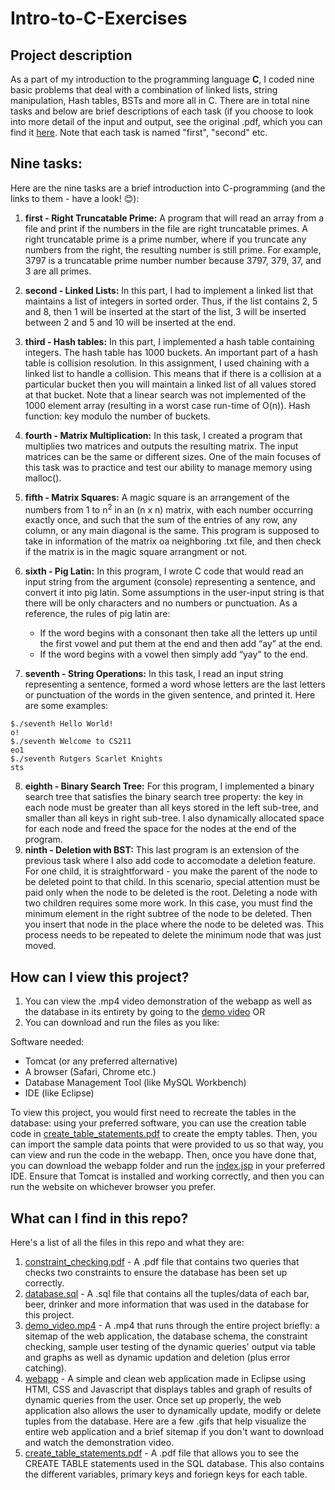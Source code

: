 # Intro-to-C-Exercises

## Project description

As a part of my introduction to the programming language **C**, I coded nine basic problems that deal with a combination of linked lists, string manipulation, Hash tables, BSTs and more all in C. There are in total nine tasks and below are brief descriptions of each task (if you choose to look into more detail of the input and output, see the original .pdf, which you can find it [here](task.pdf). Note that each task is named "first", "second" etc. 

## Nine tasks:

Here are the nine tasks are a brief introduction into C-programming (and the links to them - have a look! :blush:):

1. **first - Right Truncatable Prime:** A program that will read an array from a file and print if the numbers in the file are right truncatable primes. A right truncatable prime is a prime number, where if you truncate any numbers from the right, the resulting number is still prime. For example, 3797 is a truncatable prime number number because 3797, 379, 37, and 3 are all primes.
2. **second - Linked Lists:** In this part, I had to implement a linked list that maintains a list of integers in sorted order. Thus, if the list contains 2, 5 and 8, then 1 will be inserted at the start of the list, 3 will be inserted between 2 and 5 and 10 will be inserted at the end.
3. **third - Hash tables:** In this part, I implemented a hash table containing integers. The hash table has 1000 buckets. An important part of a hash table is collision resolution. In this assignment, I used chaining with a linked list to handle a collision. This means that if there is a collision at a particular bucket then you will maintain a linked list of all values stored at that bucket. Note that a linear search was not implemented of the 1000 element array (resulting in a worst case run-time of O(n)). Hash function: key modulo the number of buckets.
4. **fourth - Matrix Multiplication:**  In this task, I created a program that multiplies two matrices and outputs the resulting matrix. The input matrices can be the same or different sizes. One of the main focuses of this task was to practice and test our ability to manage memory using malloc(). 
5. **fifth - Matrix Squares:** A magic square is an arrangement of the numbers from 1 to n<sup>2</sup> in an (n x n) matrix, with each number occurring exactly once, and such that the sum of the entries of any row, any column, or any main diagonal is the same. This program is supposed to take in information of the matrix oa neighboring .txt file, and then check if the matrix is in the magic square arrangment or not.
6. **sixth - Pig Latin:** In this program, I wrote C code that would read an input string from the argument (console) representing a sentence, and convert it into pig latin. Some assumptions in the user-input string is that there will be only characters and no numbers or punctuation. As a reference, the rules of pig latin are:

     * If the word begins with a consonant then take all the letters up until the first vowel and put them at the end and then add “ay” at the end.
     * If the word begins with a vowel then simply add “yay” to the end.

7. **seventh - String Operations:** In this task, I read an input string representing a sentence, formed a word whose letters are the last letters or punctuation of the words in the given sentence, and printed it. Here are some examples:

```
$./seventh Hello World!
o!
$./seventh Welcome to CS211
eo1
$./seventh Rutgers Scarlet Knights
sts
```

8. **eighth - Binary Search Tree:** For this program, I implemented a binary search tree that satisfies the binary search tree property: the key in each node must be greater than all keys stored in the left sub-tree, and smaller than all keys in right sub-tree. I also dynamically allocated space for each node and freed the space for the nodes at the end of the program.
9. **ninth - Deletion with BST:** This last program is an extension of the previous task where I also add code to accomodate a deletion feature. For one child, it is straightforward - you make the parent of the node to be deleted point to that child. In this scenario, special attention must be paid only when the node to be deleted is the root. Deleting a node with two children requires some more work. In this case, you must find the minimum element in the right subtree of the node to be deleted. Then you insert that node in the place where the node to be deleted was. This process needs to be repeated to delete the minimum node that was just moved.

## How can I view this project?

1. You can view the .mp4 video demonstration of the webapp as well as the database in its entirety by going to the [demo video](demo_video.mp4) OR
2. You can download and run the files as you like:

Software needed:

   - Tomcat (or any preferred alternative)  
   - A browser (Safari, Chrome etc.)  
   - Database Management Tool (like MySQL Workbench)  
   - IDE (like Eclipse)  

   To view this project, you would first need to recreate the tables in the database: using your preferred software, you can use the creation table code in  [create_table_statements.pdf](create_table_statements.pdf) to create the empty tables. Then, you can import the sample data points that were provided to us so that way, you can view and run the code in the webapp. Then, once you have done that, you can download the webapp folder and run the [index.jsp](webapp/index.jsp) in your preferred IDE. Ensure that Tomcat is installed and working correctly, and then you can run the website on whichever browser you prefer.

## What can I find in this repo?

Here's a list of all the files in this repo and what they are:

1. [constraint_checking.pdf](constraint_checking.pdf) - A .pdf file that contains two queries that checks two constraints to ensure the database has been set up correctly.
2. [database.sql](database.sql) - A .sql file that contains all the tuples/data of each bar, beer, drinker and more information that was used in the database for this project. 
3. [demo_video.mp4](demo_video.mp4) - A .mp4 that runs through the entire project briefly: a sitemap of the web application, the database schema, the constraint checking, sample user testing of the dynamic queries' output via table and graphs as well as dynamic updation and deletion (plus error catching). 
4. [webapp](/webapp/) - A simple and clean web application made in Eclipse using HTMl, CSS and Javascript that displays tables and graph of results of dynamic queries from the user. Once set up properly, the web application also allows the user to dynamically update, modify or delete tuples from the database. Here are a few .gifs that help visualize the entire web application and a brief sitemap if you don't want to download and watch the demonstration video. 
5. [create_table_statements.pdf](create_table_statements.pdf) - A .pdf file that allows you to see the CREATE TABLE statements used in the SQL database. This also contains the different variables, primary keys and foriegn keys for each table.
